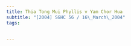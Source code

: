 ```yaml
---
title: Thia Tong Mui Phyllis v Yam Chor Hua 
subtitle: "[2004] SGHC 56 / 16\_March\_2004"
tags:


---
```


